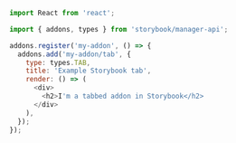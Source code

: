 ```js filename="addon-tab/manager.js" renderer="common" language="js"
import React from 'react';

import { addons, types } from 'storybook/manager-api';

addons.register('my-addon', () => {
  addons.add('my-addon/tab', {
    type: types.TAB,
    title: 'Example Storybook tab',
    render: () => (
      <div>
        <h2>I'm a tabbed addon in Storybook</h2>
      </div>
    ),
  });
});
```
